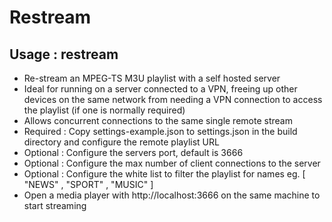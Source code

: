 # Restream
## Usage : restream

- Re-stream an MPEG-TS M3U playlist with a self hosted server
- Ideal for running on a server connected to a VPN, freeing up other devices on the same network from needing a VPN connection to access the playlist (if one is normally required)
- Allows concurrent connections to the same single remote stream
- Required : Copy settings-example.json to settings.json in the build directory and configure the remote playlist URL
- Optional : Configure the servers port, default is 3666
- Optional : Configure the max number of client connections to the server
- Optional : Configure the white list to filter the playlist for names eg. [ "NEWS" , "SPORT" , "MUSIC" ]
- Open a media player with http://localhost:3666 on the same machine to start streaming 